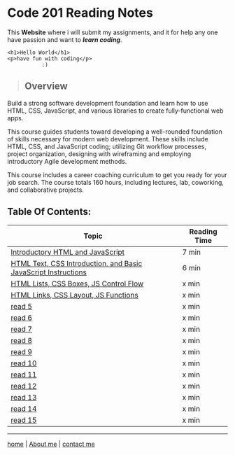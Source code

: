 # Code 201 Reading Notes

This **Website** where i will submit my assignments, and it for help any one have passion and want to ***learn coding***.
```
<h1>Hello World</h1>
<p>have fun with coding</p>
           :)
```

>## Overview

Build a strong software development foundation and learn how to use HTML, CSS, JavaScript, and various libraries to create fully-functional web apps.

This course guides students toward developing a well-rounded foundation of skills necessary for modern web development. These skills include HTML, CSS, and JavaScript coding; utilizing Git workflow processes, project organization, designing with wireframing and employing introductory Agile development methods.

This course includes a career coaching curriculum to get you ready for your job search. The course totals 160 hours, including lectures, lab, coworking, and collaborative projects.


## Table Of Contents:

 **Topic**  | **Reading Time**
----------- |-----------------
[Introductory HTML and JavaScript](/class-01.md)  | 7 min
 [HTML Text, CSS Introduction, and Basic JavaScript Instructions](/class-02.md)  | 6 min
[HTML Lists, CSS Boxes, JS Control Flow](/class-03.md)  | x min
[HTML Links, CSS Layout, JS Functions](.class-04.md)  | x min
[read 5]()  | x min
[read 6]()  | x min
[read 7]()  | x min
[read 8]()  | x min
[read 9]()  | x min
[read 10]() | x min
[read 11]() | x min
[read 12]() | x min
[read 13]() | x min
[read 14]() | x min
[read 15]() | x min 


---

[home](/README.md) | [About me](/about-me.md) | [contact me](/contact-me.md)